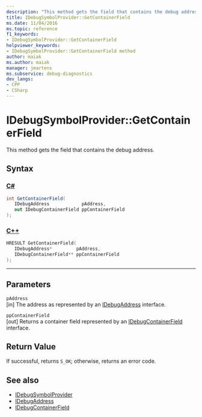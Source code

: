 ```yaml
---
description: "This method gets the field that contains the debug address."
title: IDebugSymbolProvider::GetContainerField
ms.date: 11/04/2016
ms.topic: reference
f1_keywords:
- IDebugSymbolProvider::GetContainerField
helpviewer_keywords:
- IDebugSymbolProvider::GetContainerField method
author: maiak
ms.author: maiak
manager: jmartens
ms.subservice: debug-diagnostics
dev_langs:
- CPP
- CSharp
---
```

# IDebugSymbolProvider::GetContainerField

This method gets the field that contains the debug address.

## Syntax

### [C#](#tab/csharp)
```csharp
int GetContainerField(
   IDebugAddress            pAddress,
   out IDebugContainerField ppContainerField
);
```
### [C++](#tab/cpp)
```cpp
HRESULT GetContainerField( 
   IDebugAddress*         pAddress,
   IDebugContainerField** ppContainerField
);
```
---

## Parameters
`pAddress`\
[in] The address as represented by an [IDebugAddress](../../../extensibility/debugger/reference/idebugaddress.md) interface.

`ppContainerField`\
[out] Returns a container field represented by an [IDebugContainerField](../../../extensibility/debugger/reference/idebugcontainerfield.md) interface.

## Return Value
 If successful, returns `S_OK`; otherwise, returns an error code.

## See also
- [IDebugSymbolProvider](../../../extensibility/debugger/reference/idebugsymbolprovider.md)
- [IDebugAddress](../../../extensibility/debugger/reference/idebugaddress.md)
- [IDebugContainerField](../../../extensibility/debugger/reference/idebugcontainerfield.md)
